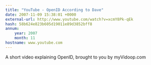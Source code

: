 ```yaml
---
title: "YouTube - OpenID According to Dave"
date: 2007-11-09 15:38:01 +0000
external-url: http://www.youtube.com/watch?v=xcmY8Pk-qEk
hash: 58b624e823b605d19011e89d3852bff8
annum:
    year: 2007
    month: 11
hostname: www.youtube.com
---
```


A short video explaining OpenID, brought to you by myVidoop.com
